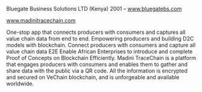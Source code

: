 Bluegate Business Solutions LTD (Kenya) 2001 – www.bluegatebs.com

www.madinitracechain.com

One-stop app that connects producers with consumers and captures all value chain data from end to end. Empowering producers and building D2C models with blockchain.
Connect producers with consumers and capture all value chain data E2E
Enable African Enterprises to introduce and complete Proof of Concepts on Blockchain Efficiently.
Madini TraceChain is a platform that engages producers with consumers and enables them to gather and share data with the public via a QR code. All the information is encrypted and secured on VeChain blockchain, and is unforgeable and available worldwide.
